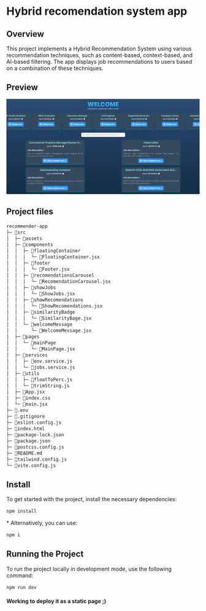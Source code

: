 # Hybrid recomendation system app 

## Overview
This project implements a Hybrid Recommendation System using various recommendation techniques, such as content-based, context-based, and AI-based filtering. The app displays job recommendations to users based on a combination of these techniques.

## Preview
![App Preview](src/assets/preview.png)

## Project files

```
recommender-app
├─ 📁src
│  ├─ 📁assets
│  ├─ 📁components
│  │  ├─ 📁floatingContainer
│  │  │  └─ 📄FloatingContainer.jsx
│  │  ├─ 📁footer
│  │  │  └─ 📄Footer.jsx
│  │  ├─ 📁recomendationsCarousel
│  │  │  └─ 📄RecomendationCarousel.jsx
│  │  ├─ 📁showJobs
│  │  │  └─ 📄ShowJobs.jsx
│  │  ├─ 📁showRecomendations
│  │  │  └─ 📄ShowRecomendations.jsx
│  │  ├─ 📁similarityBadge
│  │  │  └─ 📄SimilarityBage.jsx
│  │  └─ 📁welcomeMessage
│  │     └─ 📄WelcomeMessage.jsx
│  ├─ 📁pages
│  │  └─ 📁mainPage
│  │     └─ 📄MainPage.jsx
│  ├─ 📁services
│  │  ├─ 📄env.service.js
│  │  └─ 📄jobs.service.js
│  ├─ 📁utils
│  │  ├─ 📄floatToPerc.js
│  │  └─ 📄trimString.js
│  ├─ 📄App.jsx
│  ├─ 📄index.css
│  └─ 📄main.jsx
├─ 📄.env
├─ 📄.gitignore
├─ 📄eslint.config.js
├─ 📄index.html
├─ 📄package-lock.json
├─ 📄package.json
├─ 📄postcss.config.js
├─ 📄README.md
├─ 📄tailwind.config.js
└─ 📄vite.config.js
```

## Install

To get started with the project, install the necessary dependencies:
~~~ bash
npm install
~~~
\* Alternatively, you can use:
~~~ bash
npm i
~~~

## Running the Project
To run the project locally in development mode, use the following command:
~~~ bash
npm run dev
~~~

#### Working to deploy it as a static page ;)
